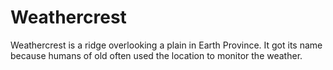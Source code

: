 # Weathercrest

Weathercrest is a ridge overlooking a plain in Earth Province. It got its name because humans of old often used the location to monitor the weather.
